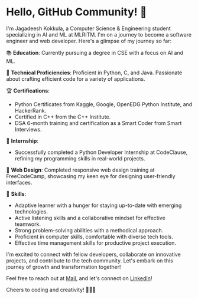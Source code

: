 # Hello, GitHub Community! 👋

I'm Jagadeesh Kokkula, a Computer Science & Engineering student specializing in AI and ML at MLRITM. I'm on a journey to become a software engineer and web developer. Here's a glimpse of my journey so far:

📚 **Education**: Currently pursuing a degree in CSE with a focus on AI and ML.

🔧 **Technical Proficiencies**: Proficient in Python, C, and Java. Passionate about crafting efficient code for a variety of applications.

🏆 **Certifications**:
- Python Certificates from Kaggle, Google, OpenEDG Python Institute, and HackerRank.
- Certified in C++ from the C++ Institute.
- DSA 6-month training and certification as a Smart Coder from Smart Interviews.

💼 **Internship**:
- Successfully completed a Python Developer Internship at CodeClause, refining my programming skills in real-world projects.

🎨 **Web Design**: Completed responsive web design training at FreeCodeCamp, showcasing my keen eye for designing user-friendly interfaces.

🌟 **Skills**:
- Adaptive learner with a hunger for staying up-to-date with emerging technologies.
- Active listening skills and a collaborative mindset for effective teamwork.
- Strong problem-solving abilities with a methodical approach.
- Proficient in computer skills, comfortable with diverse tech tools.
- Effective time management skills for productive project execution.

I'm excited to connect with fellow developers, collaborate on innovative projects, and contribute to the tech community. Let's embark on this journey of growth and transformation together!

Feel free to reach out at [Mail](mailto:www.jagadeeshkokkula123.com), and let's connect on [LinkedIn](https://www.linkedin.com/in/jagadeeshkokkula/)!

Cheers to coding and creativity! 🚀👨‍💻
